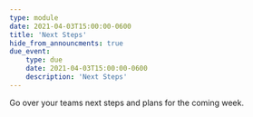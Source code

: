 ```yaml
---
type: module
date: 2021-04-03T15:00:00-0600
title: 'Next Steps'
hide_from_announcments: true
due_event:
    type: due
    date: 2021-04-03T15:00:00-0600
    description: 'Next Steps'
---
```

Go over your teams next steps and plans for the coming week.